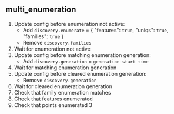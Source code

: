 
## multi_enumeration

1. Update config before enumeration not active:
    * Add `discovery.enumerate` = { "features": `true`, "uniqs": `true`, "families": `true` }
    * Remove `discovery.families`
1. Wait for enumeration not active
1. Update config before matching enumeration generation:
    * Add `discovery.generation` = `generation start time`
1. Wait for matching enumeration generation
1. Update config before cleared enumeration generation:
    * Remove `discovery.generation`
1. Wait for cleared enumeration generation
1. Check that family enumeration matches
1. Check that features enumerated
1. Check that points enumerated 3
